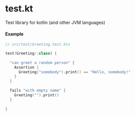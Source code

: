 # test.kt
Test library for kotlin (and other JVM languages)

#### Example

```kotlin
// src/test/Greeting.test.kts

test(Greeting::class) {
  
  "can greet a random person" {
    Assertion {
      Greeting("somebody").print() == "Hello, somebody!"
    }
  }
  
  fails "with empty name" {
    Greeting("").print()
  }
  
}

```
